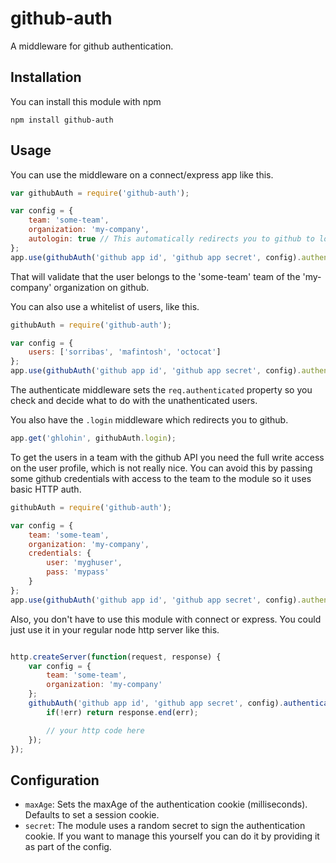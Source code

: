 # github-auth

A middleware for github authentication.

## Installation

You can install this module with npm

```
npm install github-auth
```

## Usage

You can use the middleware on a connect/express app like this.

```js
var githubAuth = require('github-auth');

var config = {
	team: 'some-team',
	organization: 'my-company',
	autologin: true // This automatically redirects you to github to login.
};
app.use(githubAuth('github app id', 'github app secret', config).authenticate);
```
That will validate that the user belongs to the 'some-team' team of the 'my-company' organization on github.

You can also use a whitelist of users, like this.
```js
githubAuth = require('github-auth');

var config = {
	users: ['sorribas', 'mafintosh', 'octocat']
};
app.use(githubAuth('github app id', 'github app secret', config).authenticate);
```

The authenticate middleware sets the `req.authenticated` property so you check and 
decide what to do with the unathenticated users.

You also have the `.login` middleware which redirects you to github.

```js
app.get('ghlohin', githubAuth.login);
```

To get the users in a team with the github API you need the full write access on the user
profile, which is not really nice. You can avoid this by passing some github credentials 
with access to the team to the module so it uses basic HTTP auth.

```js
githubAuth = require('github-auth');

var config = {
	team: 'some-team',
	organization: 'my-company',
	credentials: {
		user: 'myghuser',
		pass: 'mypass'
	}
};
app.use(githubAuth('github app id', 'github app secret', config).authenticate);

```

Also, you don't have to use this module with connect or express. You could just use it in your
regular node http server like this.

```js

http.createServer(function(request, response) {
	var config = {
		team: 'some-team',
		organization: 'my-company'
	};
	githubAuth('github app id', 'github app secret', config).authenticate(request, response, function(err) {
		if(!err) return response.end(err);

		// your http code here
	});
});

```

## Configuration

 - `maxAge`: Sets the maxAge of the authentication cookie (milliseconds). Defaults to set a session cookie.
 - `secret`: The module uses a random secret to sign the authentication cookie. If you want to manage this yourself you can do it by providing it as part of the config.
